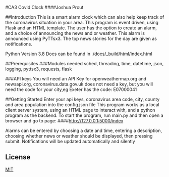 #CA3 Covid Clock
####Joshua Prout

##Introduction
This is a smart alarm clock which can also help keep track of the coronavirus situation in your area.
This program is event driven, using Flask and an HTML template. The user has the option to create an
alarm, and a choice of announcing the news and or weather. This alarm is announced using PyTTsx3. 
The top news stories for the day are given as notifications.

Python Version 3.8
Docs can be found in ./docs/_build/html/index.html

##Prerequisites
###Modules needed
sched,
threading,
time,
datetime,
json,
logging,
pyttsx3,
requests,
flask 

###API keys
You will need an API Key for openweathermap.org and newsapi.org, coronavirus.data.gov.uk does not 
need a key, but you will need the code for your city,eg Exeter has the code: E07000041 

##Getting Started
Enter your api keys, coronavirus area code, city, county and area population into the config.json file
This program works as a local client server system, using an HTML page to interact with, and a python
program as the backend. To start the program, run main.py and then open a browser and go to page:
####http://127.0.0.1:5000/index

Alarms can be entered by choosing a date and time, entering a description, choosing whether news or weather
should be displayed, then pressing submit. Notifications will be updated automatically and silently

## License
[MIT](https://choosealicense.com/licenses/mit/)